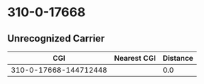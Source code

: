 # 310-0-17668
## Unrecognized Carrier


| CGI | Nearest CGI | Distance |
|-----|-------------|----------|
| 310-0-17668-144712448 |  | 0.0 |
